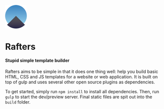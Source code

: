 <img src="https://github.com/jhnwlsn/rafters/blob/master/source/assets/images/rafters-icon.png?raw=true" alt="rafter icon" style="width: 70px;" />

# Rafters
#### Stupid simple template builder

Rafters aims to be simple in that it does one thing well: help you build basic HTML, CSS and JS templates for a website or web application. It is built on top of gulp and uses several other open source plugins as dependencies.

To get started, simply run `npm install` to install all dependencies. Then, run `gulp` to start the dev/preview server. Final static files are spit out into the `build` folder. 

